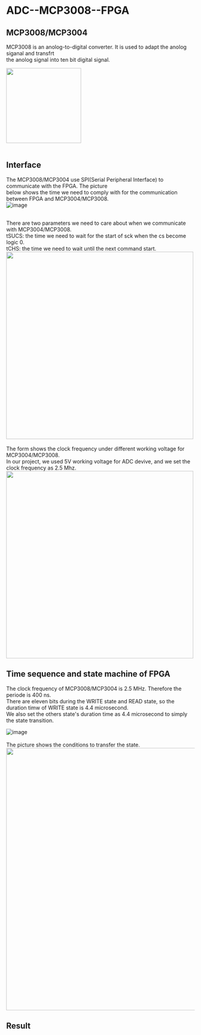 # ADC--MCP3008--FPGA
## MCP3008/MCP3004
MCP3008 is an anolog-to-digital converter. It is used to adapt the anolog siganal and transfrt<br > 
the anolog signal into ten bit digital signal.

<img src="https://github.com/tim8557/ADC--MCP3008--FPGA/blob/main/images/m3008_ic.jpg" width="200" ><br>
<br>
## Interface
The MCP3008/MCP3004 use SPI(Serial Peripheral Interface) to communicate with the FPGA. The picture<br> 
below shows the time we need to comply with for the communication between FPGA and MCP3004/MCP3008.<br>
![image](https://github.com/tim8557/ADC--MCP3008--FPGA/blob/main/images/communication_with_m3008_v2.JPG)

<br>
There are two parameters we need to care about when we communicate with MCP3004/MCP3008.<br>
tSUCS: the time we need to wait for the start of sck when the cs become logic 0.<br>
tCHS: the time we need to wait until the next command start.<br>
<img src="https://github.com/tim8557/ADC--MCP3008--FPGA/blob/main/images/form_time_parameter.JPG" width="500" ><br>

<br>
The form shows the clock frequency under different working voltage for MCP3004/MCP3008.<br>
In our project, we used 5V working voltage for ADC devive, and we set the clock frequency as 2.5 Mhz.
<img src="https://github.com/tim8557/ADC--MCP3008--FPGA/blob/main/images/form_voltage_frequency.JPG" width="500" ><br>

## Time sequence and state machine of FPGA
The clock frequency of MCP3008/MCP3004 is 2.5 MHz. Therefore the periode is 400 ns.<br> 
There are eleven bits during the WRITE state and READ state, so the duration timw of WRITE state is 4.4 microsecond.<br> 
We also set the others state's duration time as 4.4 microsecond to simply the state transition.<br>

![image](https://github.com/tim8557/ADC--MCP3008--FPGA/blob/main/images/m3008_time_sequence_state_v2.JPG)<br>
<br>
The picture shows the conditions to transfer the state.<br>
<img src="https://github.com/tim8557/ADC--MCP3008--FPGA/blob/main/images/state_machine.JPG" width="700" ><br>

## Result
